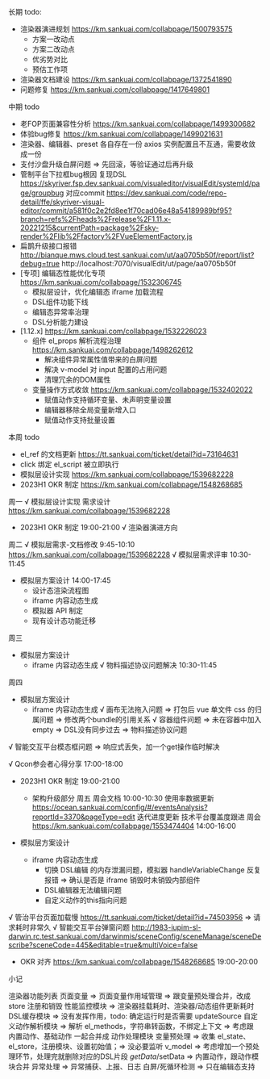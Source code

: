 长期 todo:
  - 渲染器演进规划 https://km.sankuai.com/collabpage/1500793575
    - 方案一改动点
    - 方案二改动点
    - 优劣势对比
    - 预估工作项
  - 渲染器文档建设 https://km.sankuai.com/collabpage/1372541890
  - 问题修复 https://km.sankuai.com/collabpage/1417649801

中期 todo
  - 老FOP页面兼容性分析 https://km.sankuai.com/collabpage/1499300682
  - 体验bug修复 https://km.sankuai.com/collabpage/1499021631
  - 渲染器、编辑器、preset 各自存在一份 axios 实例配置且不互通，需要收敛成一份
  - 支付沙盘升级白屏问题 => 先回滚，等验证通过后再升级
  - 管制平台下拉框bug根因
    复现DSL https://skyriver.fsp.dev.sankuai.com/visualeditor/visualEdit/systemId/page/groupbug
    对应commit https://dev.sankuai.com/code/repo-detail/ffe/skyriver-visual-editor/commit/a581f0c2e2fd8ee1f70cad06e48a54189989bf95?branch=refs%2Fheads%2Frelease%2F1.11.x-20221215&currentPath=package%2Fsky-render%2Flib%2Ffactory%2FVueElementFactory.js
  - 扁鹊升级接口报错 
    http://bianque.mws.cloud.test.sankuai.com/ut/aa0705b50f/report/list?debug=true
    http://localhost:7070/visualEdit/ut/page/aa0705b50f
  - [专项] 编辑态性能优化专项 https://km.sankuai.com/collabpage/1532306745
    - 模拟层设计，优化编辑态 iframe 加载流程
    - DSL组件功能下线
    - 编辑态异常率治理
    - DSL分析能力建设
  - [1.12.x] https://km.sankuai.com/collabpage/1532226023
    - 组件 el_props 解析流程治理 https://km.sankuai.com/collabpage/1498262612
      - 解决组件异常属性值带来的白屏问题
      - 解决 v-model 对 input 配置的占用问题
      - 清理冗余的DOM属性
    - 变量操作方式收敛 https://km.sankuai.com/collabpage/1532402022
      - 赋值动作支持循环变量、未声明变量设置
      - 编辑器移除全局变量新增入口
      - 赋值动作支持批量设置
  
本周 todo
  - el_ref 的文档更新 https://tt.sankuai.com/ticket/detail?id=73164631
  - click 绑定 el_script 被立即执行
  - 模拟层设计实现 https://km.sankuai.com/collabpage/1539682228
  - 2023H1 OKR 制定 https://km.sankuai.com/collabpage/1548268685

周一
  √ 模拟层设计实现 需求设计 https://km.sankuai.com/collabpage/1539682228

  - 2023H1 OKR 制定 19:00-21:00
    √ 渲染器演进方向

周二
  √ 模拟层需求-文档修改 9:45-10:10 https://km.sankuai.com/collabpage/1539682228
  √ 模拟层需求评审 10:30-11:45
  - 模拟层方案设计 14:00-17:45
    - 设计态渲染流程图
    - iframe 内容动态生成
    - 模拟器 API 制定
    - 现有设计态功能迁移

周三
  - 模拟层方案设计
    - iframe 内容动态生成
      √ 物料描述协议问题解决 10:30-11:45

周四
  - 模拟层方案设计
    - iframe 内容动态生成
      √ 画布无法拖入问题 => 打包后 vue 单文件 css 的归属问题 => 修改两个bundle的引用关系
      √ 容器组件问题 => 未在容器中加入 empty => DSL没有同步过去 => 物料描述协议问题

  √ 智能交互平台模态框问题 => 响应式丢失，加一个get操作临时解决

  √ Qcon参会者心得分享 17:00-18:00

  - 2023H1 OKR 制定 19:00-21:00
    - 架构升级部分
周五
  周会文档 10:00-10:30
    使用率数据更新 https://ocean.sankuai.com/config/#/eventsAnalysis?reportId=3370&pageType=edit
    迭代进度更新
    技术平台覆盖度跟进
  周会 https://km.sankuai.com/collabpage/1553474404 14:00-16:00

  - 模拟层方案设计
    - iframe 内容动态生成
      - 切换 DSL编辑 的内存泄漏问题，模拟器 handleVariableChange 反复报错 => 确认是否是 iframe 销毁时未销毁内部组件
      - DSL编辑器无法编辑问题
      - 自定义动作的this指向问题

  √ 管治平台页面加载慢 https://tt.sankuai.com/ticket/detail?id=74503956 => 请求耗时非常久
  √ 智能交互平台弹窗问题 http://1983-iupim-sl-darwin.rc.test.sankuai.com/darwinmis/sceneConfig/sceneManage/sceneDescribe?sceneCode=445&editable=true&multiVoice=false

  - OKR 对齐 https://km.sankuai.com/collabpage/1548268685 19:00-20:00

小记

渲染器功能列表
  页面变量 => 页面变量作用域管理 => 跟变量预处理合并，改成 store 注册和销毁
  性能监控模块 => 渲染器挂载耗时、渲染器/动态组件更新耗时
  DSL缓存模块 => 没有发挥作用，todo: 确定运行时是否需要 updateSource 
  自定义动作解析模块 => 解析 el_methods，字符串转函数，不绑定上下文 => 考虑跟 内置动作、基础动作 一起合并成 动作处理模块
  变量预处理 => 收集 el_state、el_store，注册模块、设置初始值；=> 没必要监听 v_model => 考虑增加一个预处理环节，处理完就删除对应的DSL片段
  $getData/$setData => 内置动作，跟动作模块合并
  异常处理 => 异常捕获、上报、日志
  白屏/死循环检测 => 只在编辑态支持




